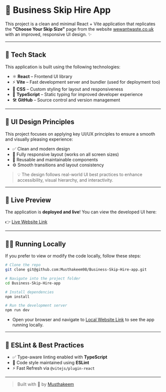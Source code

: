 # 🚛 Business Skip Hire App

This project is a clean and minimal React + Vite application that replicates the **"Choose Your Skip Size"** page from the website [wewantwaste.co.uk](https://wewantwaste.co.uk/) with an improved, responsive UI design. ✨

---

## 🧰 Tech Stack

This application is built using the following technologies:

- ⚛️ **React** – Frontend UI library
- ⚡ **Vite** – Fast development server and bundler (used for deployment too)
- 💅 **CSS** – Custom styling for layout and responsiveness
- 🔐 **TypeScript** – Static typing for improved developer experience
- 🛠️ **GitHub** – Source control and version management

---

## 🎨 UI Design Principles

This project focuses on applying key UI/UX principles to ensure a smooth and visually pleasing experience:

- ✅ Clean and modern design
- 📱 Fully responsive layout (works on all screen sizes)
- 🧩 Reusable and maintainable components
- ⚙️ Smooth transitions and layout consistency

> 💡 The design follows real-world UI best practices to enhance accessibility, visual hierarchy, and interactivity.

---

## 🔗 Live Preview

The application is **deployed and live**! You can view the developed UI here:

👉 [Live Website Link](https://musthakeem98.github.io/Business-Skip-Hire-app/) <!-- Replace this with the actual deployed URL -->

---

## 🧑‍💻 Running Locally

If you prefer to view or modify the code locally, follow these steps:

```bash
# Clone the repo
git clone git@github.com:Musthakeem98/Business-Skip-Hire-app.git

# Navigate into the project folder
cd Business-Skip-Hire-app

# Install dependencies
npm install

# Run the development server
npm run dev
```

- Open your browser and navigate to [Local Website Link](http://localhost:5173) to see the app running locally.


---

## 🧪 ESLint & Best Practices

- ✅ Type-aware linting enabled with **TypeScript**
- 🧼 Code style maintained using **ESLint**
- ⚡ Fast Refresh via `@vitejs/plugin-react`

---

> Built with 💙 by [Musthakeem](https://github.com/Musthakeem98)
